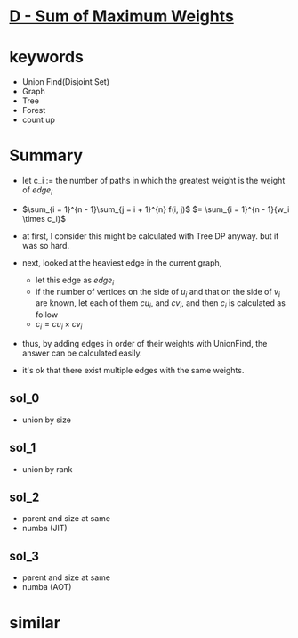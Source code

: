 # [D - Sum of Maximum Weights](https://atcoder.jp/contests/abc214/tasks/abc214_d)



# keywords 
- Union Find(Disjoint Set)
- Graph 
- Tree 
- Forest
- count up


# Summary
- let c_i := the number of paths in which the greatest weight is the weight of $edge_i$
- $\sum_{i = 1}^{n - 1}\sum_{j = i + 1}^{n} f(i, j)$
  $= \sum_{i = 1}^{n - 1}{w_i \times c_i}$

- at first, I consider this might be calculated with Tree DP anyway. but it was so hard.
- next, looked at the heaviest edge in the current graph,
  - let this edge as $edge_i$
  - if the number of vertices on the side of $u_i$ and that on the side of $v_i$ are known,
    let each of them $cu_i$, and $cv_i$, and then $c_i$ is calculated as follow 
  - $c_i = cu_i \times cv_i$
- thus, by adding edges in order of their weights with UnionFind, the answer can be calculated easily. 
- it's ok that there exist multiple edges with the same weights.


## sol_0
- union by size 



## sol_1
- union by rank 


## sol_2
- parent and size at same
- numba (JIT)


## sol_3
- parent and size at same 
- numba (AOT)




# similar
